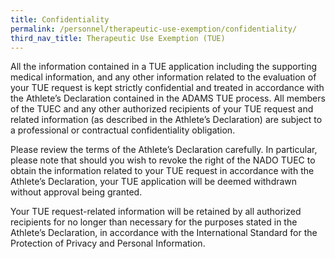 ```yaml
---
title: Confidentiality
permalink: /personnel/therapeutic-use-exemption/confidentiality/
third_nav_title: Therapeutic Use Exemption (TUE)
---
```

All the information contained in a TUE application including the supporting medical information, and any other information related to the evaluation of your TUE request is kept strictly confidential and treated in accordance with the Athlete’s Declaration contained in the ADAMS TUE process. All members of the TUEC and any other authorized recipients of your TUE request and related information (as described in the Athlete’s Declaration) are subject to a professional or contractual confidentiality obligation.

Please review the terms of the Athlete’s Declaration carefully. In particular, please note that should you wish to revoke the right of the NADO TUEC to obtain the information related to your TUE request in accordance with the Athlete’s Declaration, your TUE application will be deemed withdrawn without approval being granted.

Your TUE request-related information will be retained by all authorized recipients for no longer than necessary for the purposes stated in the Athlete’s Declaration, in accordance with the International Standard for the Protection of Privacy and Personal Information.

